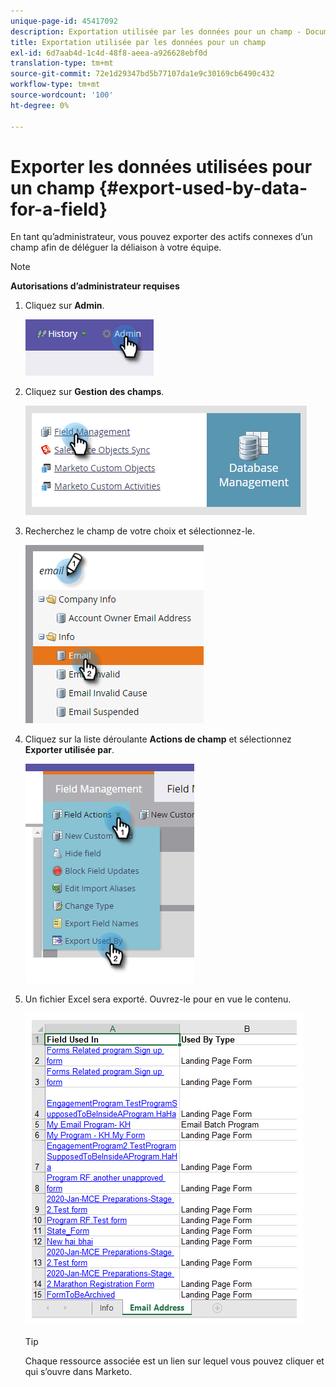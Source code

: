```yaml
---
unique-page-id: 45417092
description: Exportation utilisée par les données pour un champ - Documents Marketo - Documentation du produit
title: Exportation utilisée par les données pour un champ
exl-id: 6d7aab4d-1c4d-48f8-aeea-a926628ebf0d
translation-type: tm+mt
source-git-commit: 72e1d29347bd5b77107da1e9c30169cb6490c432
workflow-type: tm+mt
source-wordcount: '100'
ht-degree: 0%

---
```


# Exporter les données utilisées pour un champ {#export-used-by-data-for-a-field}

En tant qu’administrateur, vous pouvez exporter des actifs connexes d’un champ afin de déléguer la déliaison à votre équipe.

>[!NOTE]
>
>**Autorisations d’administrateur requises**

1. Cliquez sur **Admin**.

   ![](assets/one.png)

1. Cliquez sur **Gestion des champs**.

   ![](assets/two-3.png)

1. Recherchez le champ de votre choix et sélectionnez-le.

   ![](assets/three.png)

1. Cliquez sur la liste déroulante **Actions de champ** et sélectionnez **Exporter utilisée par**.

   ![](assets/four.png)

1. Un fichier Excel sera exporté. Ouvrez-le pour en vue le contenu.

   ![](assets/five-1.png)

   >[!TIP]
   >
   >Chaque ressource associée est un lien sur lequel vous pouvez cliquer et qui s’ouvre dans Marketo.
